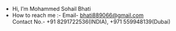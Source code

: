 - Hi, I’m Mohammed Sohail Bhati
- How to reach me :- 
Email- bhati889066@gmail.com  
Contact No.- +91 8291722536(INDIA), +971 559948139(Dubai)



